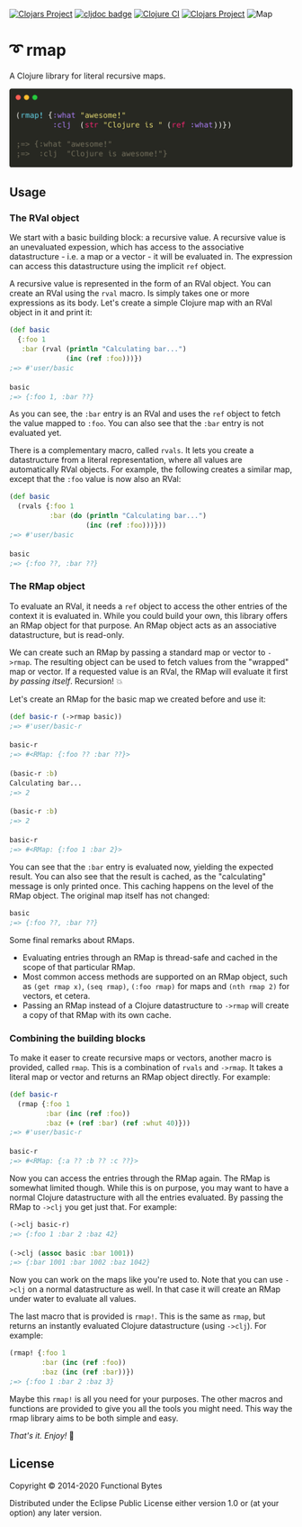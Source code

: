 [![Clojars Project](https://img.shields.io/clojars/v/functionalbytes/rmap.svg)](https://clojars.org/functionalbytes/rmap)
[![cljdoc badge](https://cljdoc.org/badge/functionalbytes/rmap)](https://cljdoc.org/d/functionalbytes/rmap/CURRENT)
[![Clojure CI](https://github.com/aroemers/rmap/workflows/Clojure%20CI/badge.svg?branch=master)](https://github.com/aroemers/rmap/actions?query=workflow%3A%22Clojure+CI%22)
[![Clojars Project](https://img.shields.io/clojars/dt/functionalbytes/rmap?color=blue)](https://clojars.org/functionalbytes/rmap)
![Map](https://img.shields.io/badge/map-recursive-brightgreen)

# ➰ rmap

A Clojure library for literal recursive maps.

![Banner](banner.png)

## Usage

### The RVal object

We start with a basic building block: a recursive value.
A recursive value is an unevaluated expession, which has access to the associative datastructure - i.e. a map or a vector - it will be evaluated in.
The expression can access this datastructure using the implicit `ref` object.

A recursive value is represented in the form of an RVal object.
You can create an RVal using the `rval` macro.
Is simply takes one or more expressions as its body.
Let's create a simple Clojure map with an RVal object in it and print it:

```clj
(def basic
  {:foo 1
   :bar (rval (println "Calculating bar...")
              (inc (ref :foo)))})
;=> #'user/basic

basic
;=> {:foo 1, :bar ??}
```

As you can see, the `:bar` entry is an RVal and uses the `ref` object to fetch the value mapped to `:foo`.
You can also see that the `:bar` entry is not evaluated yet.

There is a complementary macro, called `rvals`.
It lets you create a datastructure from a literal representation, where all values are automatically RVal objects.
For example, the following creates a similar map, except that the `:foo` value is now also an RVal:

```clj
(def basic
  (rvals {:foo 1
          :bar (do (println "Calculating bar...")
                   (inc (ref :foo)))}))
;=> #'user/basic

basic
;=> {:foo ??, :bar ??}
```

### The RMap object

To evaluate an RVal, it needs a `ref` object to access the other entries of the context it is evaluated in.
While you could build your own, this library offers an RMap object for that purpose.
An RMap object acts as an associative datastructure, but is read-only.

We can create such an RMap by passing a standard map or vector to `->rmap`.
The resulting object can be used to fetch values from the "wrapped" map or vector.
If a requested value is an RVal, the RMap will evaluate it first _by passing itself_.
Recursion! 💥

Let's create an RMap for the basic map we created before and use it:

```clj
(def basic-r (->rmap basic))
;=> #'user/basic-r

basic-r
;=> #<RMap: {:foo ?? :bar ??}>

(basic-r :b)
Calculating bar...
;=> 2

(basic-r :b)
;=> 2

basic-r
;=> #<RMap: {:foo 1 :bar 2}>
```

You can see that the `:bar` entry is evaluated now, yielding the expected result.
You can also see that the result is cached, as the "calculating" message is only printed once.
This caching happens on the level of the RMap object.
The original map itself has not changed:

```clj
basic
;=> {:foo ??, :bar ??}
```

Some final remarks about RMaps.

- Evaluating entries through an RMap is thread-safe and cached in the scope of that particular RMap.
- Most common access methods are supported on an RMap object, such as `(get rmap x)`, `(seq rmap)`, `(:foo rmap)` for maps and `(nth rmap 2)` for vectors, et cetera.
- Passing an RMap instead of a Clojure datastructure to `->rmap` will create a copy of that RMap with its own cache.

### Combining the building blocks

To make it easer to create recursive maps or vectors, another macro is provided, called `rmap`.
This is a combination of `rvals` and `->rmap`.
It takes a literal map or vector and returns an RMap object directly.
For example:

```clj
(def basic-r
  (rmap {:foo 1
         :bar (inc (ref :foo))
         :baz (+ (ref :bar) (ref :whut 40)}))
;=> #'user/basic-r

basic-r
;=> #<RMap: {:a ?? :b ?? :c ??}>
```

Now you can access the entries through the RMap again.
The RMap is somewhat limited though.
While this is on purpose, you may want to have a normal Clojure datastructure with all the entries evaluated.
By passing the RMap to `->clj` you get just that.
For example:

```clj
(->clj basic-r)
;=> {:foo 1 :bar 2 :baz 42}

(->clj (assoc basic :bar 1001))
;=> {:bar 1001 :bar 1002 :baz 1042}
```

Now you can work on the maps like you're used to.
Note that you can use `->clj` on a normal datastructure as well.
In that case it will create an RMap under water to evaluate all values.

The last macro that is provided is `rmap!`.
This is the same as `rmap`, but returns an instantly evaluated Clojure datastructure (using `->clj`).
For example:

```clj
(rmap! {:foo 1
        :bar (inc (ref :foo))
        :baz (inc (ref :bar))})
;=> {:foo 1 :bar 2 :baz 3}
```

Maybe this `rmap!` is all you need for your purposes.
The other macros and functions are provided to give you all the tools you might need.
This way the rmap library aims to be both simple and easy.

_That's it. Enjoy!_ 🚀

## License

Copyright © 2014-2020 Functional Bytes

Distributed under the Eclipse Public License either version 1.0 or (at
your option) any later version.
